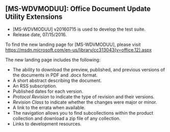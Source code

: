 ## [MS-WDVMODUU]: Office Document Update Utility Extensions
- [MS-WDVMODUU] v20160715 is used to develop the test suite.
- Release date, 07/15/2016.

To find the new landing page for [MS-WDVMODUU], please visit https://msdn.microsoft.com/en-us/library/cc313043(v=office.12).aspx

The new landing page includes the following:
- The ability to download the preview, published, and previous versions of the documents in PDF and .docx format.
- A short abstract describing the document.
- An RSS subscription.
- Published dates for each version.
- *Protocol Revision* to indicate the type of revision and their versions.
- *Revision Class* to indicate whether the changes were major or minor.
- A link to the errata when available.
- The navigation allows you to find subcollections within the product collection and download a zip file of any collection.
- Links to development resources.